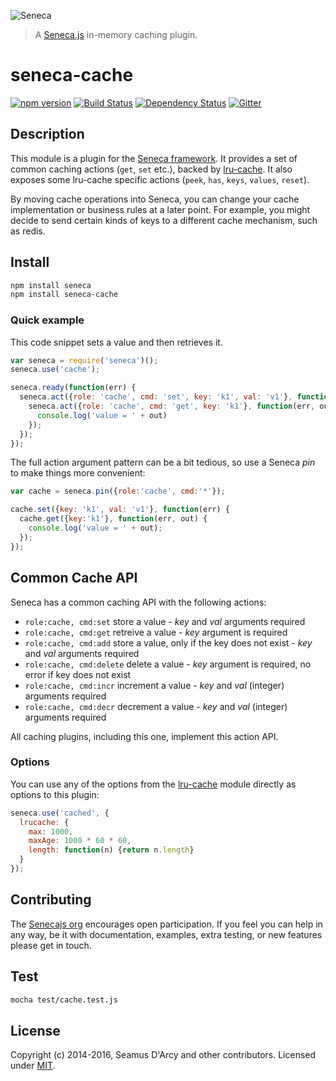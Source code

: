 ![Seneca](http://senecajs.org/files/assets/seneca-logo.png)

> A [Seneca.js][] in-memory caching plugin.

# seneca-cache
[![npm version][npm-badge]][npm-url]
[![Build Status][travis-badge]][travis-url]
[![Dependency Status][david-badge]][david-url]
[![Gitter][gitter-badge]][gitter-url]

## Description

This module is a plugin for the [Seneca framework](http://senecajs.org). It provides a set of common caching actions (`get`, `set` etc.), backed by [lru-cache](https://github.com/isaacs/node-lru-cache).
It also exposes some lru-cache specific actions (`peek`, `has`, `keys`, `values`, `reset`).

By moving cache operations into Seneca, you can change your cache implementation or business rules at a later point.
For example, you might decide to send certain kinds of keys to a different cache mechanism, such as redis.

## Install

```sh
npm install seneca
npm install seneca-cache
```

### Quick example

This code snippet sets a value and then retrieves it.

```js
var seneca = require('seneca')();
seneca.use('cache');

seneca.ready(function(err) {
  seneca.act({role: 'cache', cmd: 'set', key: 'k1', val: 'v1'}, function(err) {
    seneca.act({role: 'cache', cmd: 'get', key: 'k1'}, function(err, out) {
      console.log('value = ' + out)
    });
  });
});
```

The full action argument pattern can be a bit tedious, so use a Seneca _pin_ to make things more convenient:

```js
var cache = seneca.pin({role:'cache', cmd:'*'});

cache.set({key: 'k1', val: 'v1'}, function(err) {
  cache.get({key:'k1'}, function(err, out) {
    console.log('value = ' + out);
  });
});
```

## Common Cache API

Seneca has a common caching API with the following actions:

   * `role:cache, cmd:set` store a value - _key_ and _val_ arguments required
   * `role:cache, cmd:get` retreive a value - _key_ argument is required
   * `role:cache, cmd:add` store a value, only if the key does not exist - _key_ and _val_ arguments required
   * `role:cache, cmd:delete` delete a value - _key_ argument is required, no error if key does not exist
   * `role:cache, cmd:incr` increment a value - _key_ and _val_ (integer) arguments required
   * `role:cache, cmd:decr` decrement a value - _key_ and _val_ (integer) arguments required

All caching plugins, including this one, implement this action API.

### Options

You can use any of the options from the [lru-cache](https://github.com/isaacs/node-lru-cache) module directly as options to this plugin:

```js
seneca.use('cached', {
  lrucache: {
    max: 1000,
    maxAge: 1000 * 60 * 60,
    length: function(n) {return n.length}
  }
});
```

## Contributing

The [Senecajs org][] encourages open participation. If you feel you
can help in any way, be it with documentation, examples, extra
testing, or new features please get in touch.

## Test

```bash
mocha test/cache.test.js
```

## License

Copyright (c) 2014-2016, Seamus D'Arcy and other contributors.
Licensed under [MIT][].

[MIT]: ./LICENSE
[Seneca.js]: https://www.npmjs.com/package/seneca
[travis-badge]: https://travis-ci.org/senecajs/seneca-cache.svg
[travis-url]: https://travis-ci.org/senecajs/seneca-cache
[npm-badge]: https://img.shields.io/npm/v/seneca-cache.svg
[npm-url]: https://npmjs.com/package/seneca-cache
[david-badge]: https://david-dm.org/senecajs/seneca-cache.svg
[david-url]: https://david-dm.org/senecajs/seneca-cache
[gitter-badge]: https://badges.gitter.im/Join%20Chat.svg
[gitter-url]: https://gitter.im/rjrodger/seneca
[Senecajs org]: https://github.com/senecajs/
